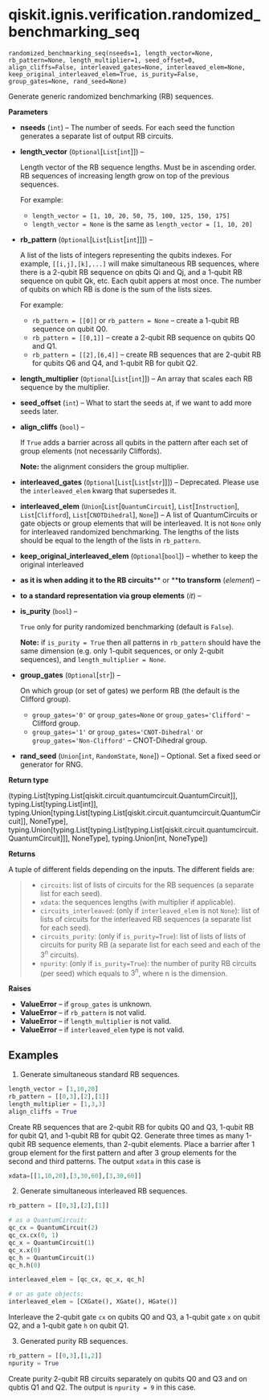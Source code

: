 # qiskit.ignis.verification.randomized\_benchmarking\_seq

`randomized_benchmarking_seq(nseeds=1, length_vector=None, rb_pattern=None, length_multiplier=1, seed_offset=0, align_cliffs=False, interleaved_gates=None, interleaved_elem=None, keep_original_interleaved_elem=True, is_purity=False, group_gates=None, rand_seed=None)`

Generate generic randomized benchmarking (RB) sequences.

**Parameters**

*   **nseeds** (`int`) – The number of seeds. For each seed the function generates a separate list of output RB circuits.

*   **length\_vector** (`Optional`\[`List`\[`int`]]) –

    Length vector of the RB sequence lengths. Must be in ascending order. RB sequences of increasing length grow on top of the previous sequences.

    For example:

    *   `length_vector = [1, 10, 20, 50, 75, 100, 125, 150, 175]`
    *   `length_vector = None` is the same as `length_vector = [1, 10, 20]`

*   **rb\_pattern** (`Optional`\[`List`\[`List`\[`int`]]]) –

    A list of the lists of integers representing the qubits indexes. For example, `[[i,j],[k],...]` will make simultaneous RB sequences, where there is a 2-qubit RB sequence on qbits Qi and Qj, and a 1-qubit RB sequence on qubit Qk, etc. Each qubit appers at most once. The number of qubits on which RB is done is the sum of the lists sizes.

    For example:

    *   `rb_pattern = [[0]]` or `rb_pattern = None` – create a 1-qubit RB sequence on qubit Q0.
    *   `rb_pattern = [[0,1]]` – create a 2-qubit RB sequence on qubits Q0 and Q1.
    *   `rb_pattern = [[2],[6,4]]` – create RB sequences that are 2-qubit RB for qubits Q6 and Q4, and 1-qubit RB for qubit Q2.

*   **length\_multiplier** (`Optional`\[`List`\[`int`]]) – An array that scales each RB sequence by the multiplier.

*   **seed\_offset** (`int`) – What to start the seeds at, if we want to add more seeds later.

*   **align\_cliffs** (`bool`) –

    If `True` adds a barrier across all qubits in the pattern after each set of group elements (not necessarily Cliffords).

    **Note:** the alignment considers the group multiplier.

*   **interleaved\_gates** (`Optional`\[`List`\[`List`\[`str`]]]) – Deprecated. Please use the `interleaved_elem` kwarg that supersedes it.

*   **interleaved\_elem** (`Union`\[`List`\[`QuantumCircuit`], `List`\[`Instruction`], `List`\[`Clifford`], `List`\[`CNOTDihedral`], `None`]) – A list of QuantumCircuits or gate objects or group elements that will be interleaved. It is not `None` only for interleaved randomized benchmarking. The lengths of the lists should be equal to the length of the lists in `rb_pattern`.

*   **keep\_original\_interleaved\_elem** (`Optional`\[`bool`]) – whether to keep the original interleaved

*   **as it is when adding it to the RB circuits**\*\* or \*\***to transform** (*element*) –

*   **to a standard representation via group elements** (*it*) –

*   **is\_purity** (`bool`) –

    `True` only for purity randomized benchmarking (default is `False`).

    **Note:** if `is_purity = True` then all patterns in `rb_pattern` should have the same dimension (e.g. only 1-qubit sequences, or only 2-qubit sequences), and `length_multiplier = None`.

*   **group\_gates** (`Optional`\[`str`]) –

    On which group (or set of gates) we perform RB (the default is the Clifford group).

    *   `group_gates='0'` or `group_gates=None` or `group_gates='Clifford'` – Clifford group.
    *   `group_gates='1'` or `group_gates='CNOT-Dihedral'` or `group_gates='Non-Clifford'` – CNOT-Dihedral group.

*   **rand\_seed** (`Union`\[`int`, `RandomState`, `None`]) – Optional. Set a fixed seed or generator for RNG.

**Return type**

(typing.List\[typing.List\[qiskit.circuit.quantumcircuit.QuantumCircuit]], typing.List\[typing.List\[int]], typing.Union\[typing.List\[typing.List\[qiskit.circuit.quantumcircuit.QuantumCircuit]], NoneType], typing.Union\[typing.List\[typing.List\[typing.List\[qiskit.circuit.quantumcircuit.QuantumCircuit]]], NoneType], typing.Union\[int, NoneType])

**Returns**

A tuple of different fields depending on the inputs. The different fields are:

> *   `circuits`: list of lists of circuits for the RB sequences (a separate list for each seed).
> *   `xdata`: the sequences lengths (with multiplier if applicable).
> *   `circuits_interleaved`: (only if `interleaved_elem` is not `None`): list of lists of circuits for the interleaved RB sequences (a separate list for each seed).
> *   `circuits_purity`: (only if `is_purity=True`): list of lists of lists of circuits for purity RB (a separate list for each seed and each of the $3^n$ circuits).
> *   `npurity`: (only if `is_purity=True`): the number of purity RB circuits (per seed) which equals to $3^n$, where n is the dimension.

**Raises**

*   **ValueError** – if `group_gates` is unknown.
*   **ValueError** – if `rb_pattern` is not valid.
*   **ValueError** – if `length_multiplier` is not valid.
*   **ValueError** – if `interleaved_elem` type is not valid.

## Examples

1.  Generate simultaneous standard RB sequences.

```python
length_vector = [1,10,20]
rb_pattern = [[0,3],[2],[1]]
length_multiplier = [1,3,3]
align_cliffs = True
```

Create RB sequences that are 2-qubit RB for qubits Q0 and Q3, 1-qubit RB for qubit Q1, and 1-qubit RB for qubit Q2. Generate three times as many 1-qubit RB sequence elements, than 2-qubit elements. Place a barrier after 1 group element for the first pattern and after 3 group elements for the second and third patterns. The output `xdata` in this case is

```python
xdata=[[1,10,20],[3,30,60],[3,30,60]]
```

2.  Generate simultaneous interleaved RB sequences.

```python
rb_pattern = [[0,3],[2],[1]]

# as a QuantumCircuit:
qc_cx = QuantumCircuit(2)
qc_cx.cx(0, 1)
qc_x = QuantumCircuit(1)
qc_x.x(0)
qc_h = QuantumCircuit(1)
qc_h.h(0)

interleaved_elem = [qc_cx, qc_x, qc_h]

# or as gate objects:
interleaved_elem = [CXGate(), XGate(), HGate()]
```

Interleave the 2-qubit gate `cx` on qubits Q0 and Q3, a 1-qubit gate `x` on qubit Q2, and a 1-qubit gate `h` on qubit Q1.

3.  Generated purity RB sequences.

```python
rb_pattern = [[0,3],[1,2]]
npurity = True
```

Create purity 2-qubit RB circuits separately on qubits Q0 and Q3 and on qubtis Q1 and Q2. The output is `npurity = 9` in this case.
